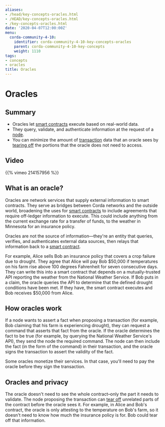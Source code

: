 ```yaml
---
aliases:
- /head/key-concepts-oracles.html
- /HEAD/key-concepts-oracles.html
- /key-concepts-oracles.html
date: '2020-04-07T12:00:00Z'
menu:
  corda-community-4-10:
    identifier: corda-community-4-10-key-concepts-oracles
    parent: corda-community-4-10-key-concepts
    weight: 1110
tags:
- concepts
- oracles
title: Oracles
---
```



# Oracles

## Summary

* Oracles let [smart contracts](key-concepts-contracts.md) execute based on real-world data.
* They query, validate, and authenticate information at the request of a [node](key-concepts-node.md).
* You can minimize the amount of [transaction](key-concepts-transactions.md) data that an oracle sees by [tearing off](key-concepts-tearoffs.md) the portions that the oracle does not need to access.

## Video

{{% vimeo 214157956 %}}

## What is an oracle?
Oracles are network services that supply external information to smart contracts. They serve as bridges between Corda networks and the outside world, broadening the uses for [smart contracts](key-concepts-contracts.md) to include agreements that require off-ledger information to execute. This could include anything from the current exchange rate for a transfer of funds, to the weather in Minnesota for an insurance policy.

Oracles are not the source of information—they're an entity that queries, verifies, and authenticates external data sources, then relays that information back to a [smart contract](key-concepts-contracts.md).

For example, Alice sells Bob an insurance policy that covers a crop failure due to drought. They agree that Alice will pay Bob $50,000 if temperatures on his farm rise above 100 degrees Fahrenheit for seven consecutive days. They can write this into a smart contract that depends on a mutually-trusted API reporting the weather from the National Weather Service. If Bob puts in a claim, the oracle queries the API to determine that the defined drought conditions have been met. If they have, the smart contract executes and Bob receives $50,000 from Alice.

## How oracles work
If a node wants to assert a fact when proposing a transaction (for example, Bob claiming that his farm is experiencing drought), they can request a command that asserts that fact from the oracle. If the oracle determines the fact to be true (for example, by querying the National Weather Service's API), they send the node the required command. The node can then include the fact (in the form of the command) in their transaction, and the oracle signs the transaction to assert the validity of the fact.

Some oracles monetize their services. In that case, you'll need to pay the oracle before they sign the transaction.

## Oracles and privacy
The oracle doesn't need to see the whole contract–only the part it needs to validate. The node proposing the transaction can [tear off](key-concepts-tearoffs.md) unrelated parts of the contract before the oracle sees it. For example, in Alice and Bob's contract, the oracle is only attesting to the temperature on Bob's farm, so it doesn't need to know how much the insurance policy is for. Bob could tear off that information.


